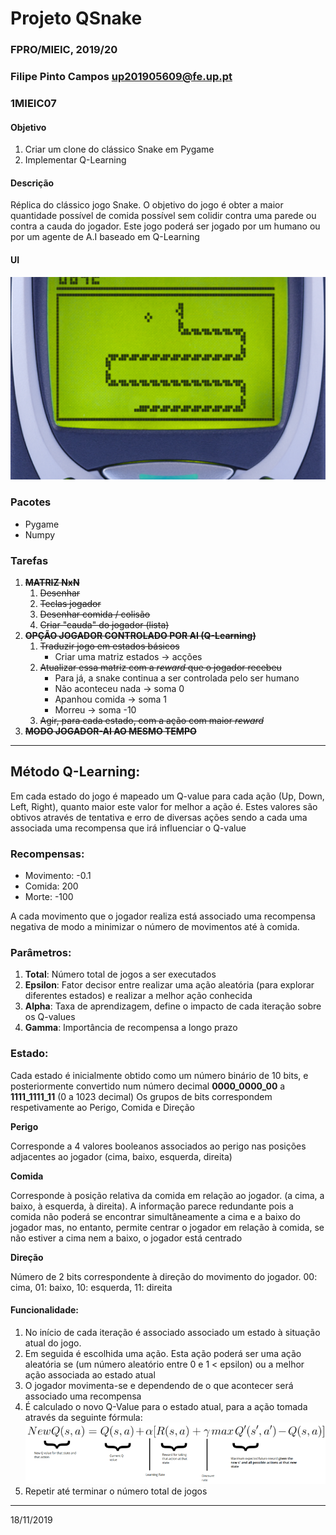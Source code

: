# Projeto QSnake
### FPRO/MIEIC, 2019/20
### Filipe Pinto Campos up201905609@fe.up.pt
### 1MIEIC07 

#### Objetivo

1. Criar um clone do clássico Snake em Pygame
2. Implementar Q-Learning

#### Descrição

Réplica do clássico jogo Snake.
O objetivo do jogo é obter a maior quantidade possível de comida possível sem colidir contra uma parede ou contra a cauda do jogador.
Este jogo poderá ser jogado por um humano ou por um agente de A.I baseado em Q-Learning

#### UI

![UI](/assets/ui.png)

### Pacotes

- Pygame
- Numpy

### Tarefas

1. ~~**MATRIZ NxN**~~
   1. ~~Desenhar~~
   1. ~~Teclas jogador~~
   1. ~~Desenhar comida / colisão~~
   1. ~~Criar "cauda" do jogador (lista)~~
1. ~~**OPÇÃO JOGADOR CONTROLADO POR AI (Q-Learning)**~~
   1. ~~Traduzir jogo em estados básicos~~
      * Criar uma matriz estados -> acções
   1. ~~Atualizar essa matriz com a *reward* que o jogador recebeu~~
      * Para já, a snake continua a ser controlada pelo ser humano
      * Não aconteceu nada -> soma 0
      * Apanhou comida -> soma 1
      * Morreu -> soma -10
   1. ~~Agir, para cada estado, com a ação com maior *reward*~~
1. ~~**MODO JOGADOR-AI AO MESMO TEMPO**~~

------
## Método Q-Learning:
Em cada estado do jogo é mapeado um Q-value para cada ação (Up, Down, Left, Right), quanto maior este valor for melhor a ação é. Estes valores são obtivos através de tentativa e erro de diversas ações sendo a cada uma associada uma recompensa que irá influenciar o Q-value

### Recompensas:
* Movimento: -0.1
* Comida: 200
* Morte: -100

A cada movimento que o jogador realiza está associado uma recompensa negativa de modo a minimizar o número de movimentos até à comida.

### Parâmetros:
1. **Total**: Número total de jogos a ser executados
1. **Epsilon**: Fator decisor entre realizar uma ação aleatória (para explorar diferentes estados) e realizar a melhor ação conhecida
1. **Alpha**: Taxa de aprendizagem, define o impacto de cada iteração sobre os Q-values
1. **Gamma**: Importância de recompensa a longo prazo

### Estado:
Cada estado é inicialmente obtido como um número binário de 10 bits, e posteriormente convertido num número decimal
**0000_0000_00** a **1111_1111_11** (0 a 1023 decimal)
Os grupos de bits correspondem respetivamente ao Perigo, Comida e Direção

**Perigo**

Corresponde a 4 valores booleanos associados ao perigo nas posições adjacentes ao jogador (cima, baixo, esquerda, direita)

**Comida**

Corresponde à posição relativa da comida em relação ao jogador. (a cima, a baixo, à esquerda, à direita). A informação parece redundante pois a comida não poderá se encontrar simultâneamente a cima e a baixo do jogador mas, no entanto, permite centrar o jogador em relação à comida, se não estiver a cima nem a baixo, o jogador está centrado

**Direção**

Número de 2 bits correspondente à direção do movimento do jogador. 00: cima, 01: baixo, 10: esquerda, 11: direita


#### Funcionalidade:
1. No início de cada iteração é associado associado um estado à situação atual do jogo. 
2. Em seguida é escolhida uma ação. Esta ação poderá ser uma ação aleatória se (um número aleatório entre 0 e 1 < epsilon) ou a melhor ação associada ao estado atual
3. O jogador movimenta-se e dependendo de o que acontecer será associado uma recompensa
4. É calculado o novo Q-Value para o estado atual, para a ação tomada através da seguinte fórmula:
![Q-Learning formula](/assets/formula.png)
5. Repetir até terminar o número total de jogos

------
18/11/2019

